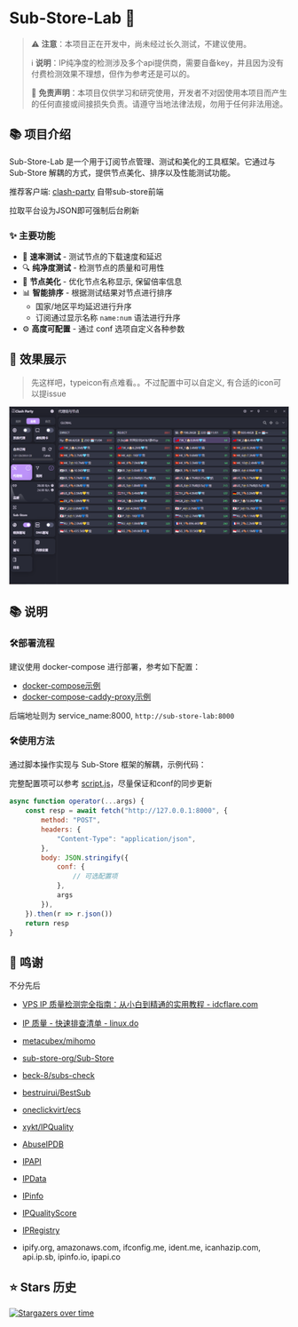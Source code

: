 # Sub-Store-Lab 🧪

> ⚠️ **注意**：本项目正在开发中，尚未经过长久测试，不建议使用。
>
> ℹ️ **说明**：IP纯净度的检测涉及多个api提供商，需要自备key，并且因为没有付费检测效果不理想，但作为参考还是可以的。
>
> 🛑 **免责声明**：本项目仅供学习和研究使用，开发者不对因使用本项目而产生的任何直接或间接损失负责。请遵守当地法律法规，勿用于任何非法用途。

## 📚 项目介绍

Sub-Store-Lab 是一个用于订阅节点管理、测试和美化的工具框架。它通过与 Sub-Store 解耦的方式，提供节点美化、排序以及性能测试功能。

推荐客户端: [clash-party](https://github.com/mihomo-party-org/clash-party) 自带sub-store前端

拉取平台设为JSON即可强制后台刷新

### ✨ 主要功能

- 🚀 **速率测试** - 测试节点的下载速度和延迟
- 🔍 **纯净度测试** - 检测节点的质量和可用性
- 🎨 **节点美化** - 优化节点名称显示, 保留倍率信息
- 📊 **智能排序** - 根据测试结果对节点进行排序
  - 国家/地区平均延迟进行升序
  - 订阅通过显示名称 `name:num` 语法进行升序
- ⚙️ **高度可配置** - 通过 conf 选项自定义各种参数

## 📸 效果展示

> 先这样吧，typeicon有点难看。。不过配置中可以自定义, 有合适的icon可以提issue

![img](docs/image/QQ20251010-190427.png)

## 📚 说明

### 🛠️部署流程

<!-- todo 优化部署教程 -->
建议使用 docker-compose 进行部署，参考如下配置：

- [docker-compose示例](docker-compose.yml)
- [docker-compose-caddy-proxy示例](docker-compose-caddy.yml)

后端地址则为 service_name:8000, `http://sub-store-lab:8000`

### 🛠️使用方法

通过脚本操作实现与 Sub-Store 框架的解耦，示例代码：

完整配置项可以参考 [script.js](src/script.js)，尽量保证和conf的同步更新

```javascript
async function operator(...args) {
    const resp = await fetch("http://127.0.0.1:8000", {
        method: "POST",
        headers: {
            "Content-Type": "application/json",
        },
        body: JSON.stringify({
            conf: {
                // 可选配置项
            },
            args
        }),
    }).then(r => r.json())
    return resp
}
```

## 📝 鸣谢

不分先后

- [VPS IP 质量检测完全指南：从小白到精通的实用教程 - idcflare.com](https://idcflare.com/t/topic/18792)
- [IP 质量 - 快速排查清单 - linux.do](https://linux.do/t/topic/997322)

- [metacubex/mihomo](https://github.com/metacubex/mihomo)
- [sub-store-org/Sub-Store](https://github.com/sub-store-org/Sub-Store)
- [beck-8/subs-check](https://github.com/beck-8/subs-check)
- [bestruirui/BestSub](https://github.com/bestruirui/BestSub)
- [oneclickvirt/ecs](https://github.com/oneclickvirt/ecs)
- [xykt/IPQuality](https://github.com/xykt/IPQuality)

- [AbuseIPDB](https://www.abuseipdb.com/)
- [IPAPI](https://ipapi.co/)
- [IPData](https://ipdata.co/)
- [IPinfo](https://ipinfo.io/)
- [IPQualityScore](https://www.ipqualityscore.com/)
- [IPRegistry](https://ipregistry.co/)

- ipify.org, amazonaws.com, ifconfig.me, ident.me, icanhazip.com, api.ip.sb, ipinfo.io, ipapi.co

## ⭐ Stars 历史

[![Stargazers over time](https://starchart.cc/ocyss/sub-store-lab.svg?variant=adaptive)](https://starchart.cc/ocyss/sub-store-lab)
